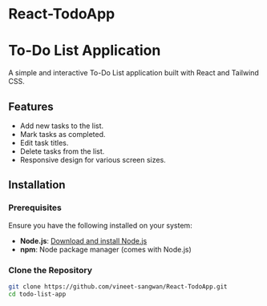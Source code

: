 # React-TodoApp
# To-Do List Application

A simple and interactive To-Do List application built with React and Tailwind CSS.

## Features

- Add new tasks to the list.
- Mark tasks as completed.
- Edit task titles.
- Delete tasks from the list.
- Responsive design for various screen sizes.

## Installation

### Prerequisites

Ensure you have the following installed on your system:

- **Node.js**: [Download and install Node.js](https://nodejs.org/)
- **npm**: Node package manager (comes with Node.js)

### Clone the Repository

```bash
git clone https://github.com/vineet-sangwan/React-TodoApp.git
cd todo-list-app

